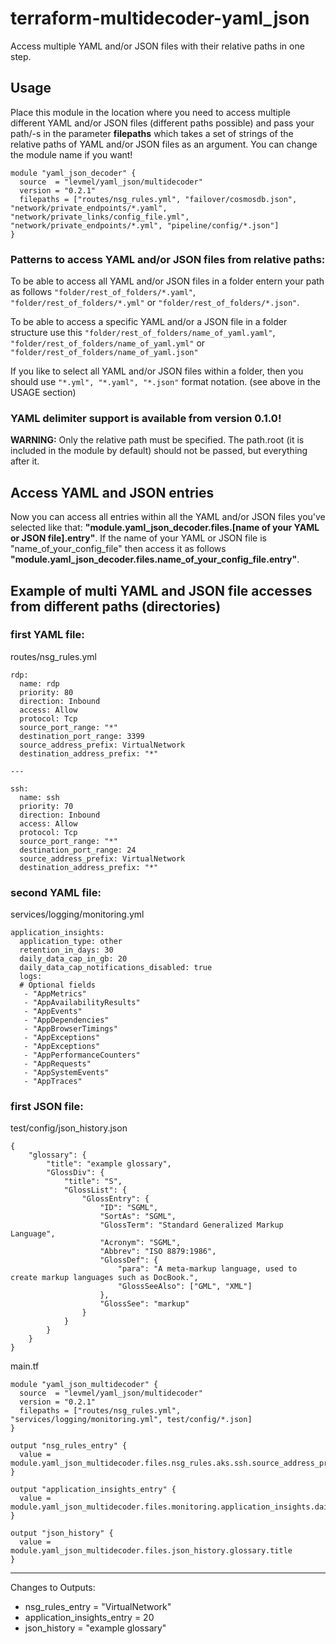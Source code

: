 # terraform-multidecoder-yaml_json
Access multiple YAML and/or JSON files with their relative paths in one step.

## Usage
Place this module in the location where you need to access multiple different YAML and/or JSON files (different paths possible) and pass
your path/-s in the parameter **filepaths** which takes a set of strings of the relative paths of YAML and/or JSON files as an argument. You can change the module name if you want!
```
module "yaml_json_decoder" {
  source  = "levmel/yaml_json/multidecoder"
  version = "0.2.1"
  filepaths = ["routes/nsg_rules.yml", "failover/cosmosdb.json", "network/private_endpoints/*.yaml", "network/private_links/config_file.yml", "network/private_endpoints/*.yml", "pipeline/config/*.json"]
}
```

### Patterns to access YAML and/or JSON files from relative paths:

To be able to access all YAML and/or JSON files in a folder entern your path as follows ```"folder/rest_of_folders/*.yaml"```, ```"folder/rest_of_folders/*.yml"``` or ```"folder/rest_of_folders/*.json"```.

To be able to access a specific YAML and/or a JSON file in a folder structure use this ```"folder/rest_of_folders/name_of_yaml.yaml"```, ```"folder/rest_of_folders/name_of_yaml.yml"``` or ```"folder/rest_of_folders/name_of_yaml.json"```

If you like to select all YAML and/or JSON files within a folder, then you should use ```"*.yml", "*.yaml", "*.json"``` format notation. (see above in the USAGE section)

### YAML delimiter support is available from version 0.1.0!

**WARNING:** Only the relative path must be specified. The path.root (it is included in the module by default) should not be passed, but everything after it.

## Access YAML and JSON entries
Now you can access all entries within all the YAML and/or JSON files you've selected like that: **"module.yaml_json_decoder.files.[name of your YAML or JSON file].entry"**. If the name of your YAML or JSON file is "name_of_your_config_file" then access it as follows **"module.yaml_json_decoder.files.name_of_your_config_file.entry"**.


## Example of multi YAML and JSON file accesses from different paths (directories)
### first YAML file:
routes/nsg_rules.yml
```
rdp:
  name: rdp
  priority: 80
  direction: Inbound
  access: Allow
  protocol: Tcp
  source_port_range: "*"
  destination_port_range: 3399
  source_address_prefix: VirtualNetwork
  destination_address_prefix: "*"
  
---
  
ssh:
  name: ssh
  priority: 70
  direction: Inbound
  access: Allow
  protocol: Tcp
  source_port_range: "*"
  destination_port_range: 24
  source_address_prefix: VirtualNetwork
  destination_address_prefix: "*"
```
### second YAML file:
services/logging/monitoring.yml
```
application_insights:
  application_type: other
  retention_in_days: 30
  daily_data_cap_in_gb: 20
  daily_data_cap_notifications_disabled: true
  logs:
  # Optional fields
   - "AppMetrics"
   - "AppAvailabilityResults"
   - "AppEvents"
   - "AppDependencies"
   - "AppBrowserTimings"
   - "AppExceptions"
   - "AppExceptions"
   - "AppPerformanceCounters"
   - "AppRequests"
   - "AppSystemEvents"
   - "AppTraces"
```
### first JSON file:
test/config/json_history.json
```
{
    "glossary": {
        "title": "example glossary",
		"GlossDiv": {
            "title": "S",
			"GlossList": {
                "GlossEntry": {
                    "ID": "SGML",
					"SortAs": "SGML",
					"GlossTerm": "Standard Generalized Markup Language",
					"Acronym": "SGML",
					"Abbrev": "ISO 8879:1986",
					"GlossDef": {
                        "para": "A meta-markup language, used to create markup languages such as DocBook.",
						"GlossSeeAlso": ["GML", "XML"]
                    },
					"GlossSee": "markup"
                }
            }
        }
    }
}

```

main.tf
```
module "yaml_json_multidecoder" {
  source  = "levmel/yaml_json/multidecoder"
  version = "0.2.1"
  filepaths = ["routes/nsg_rules.yml", "services/logging/monitoring.yml", test/config/*.json]
}

output "nsg_rules_entry" {
  value = module.yaml_json_multidecoder.files.nsg_rules.aks.ssh.source_address_prefix
}

output "application_insights_entry" {
  value = module.yaml_json_multidecoder.files.monitoring.application_insights.daily_data_cap_in_gb
}

output "json_history" {
  value = module.yaml_json_multidecoder.files.json_history.glossary.title
}
```

---
Changes to Outputs:
  + nsg_rules_entry            = "VirtualNetwork"
  + application_insights_entry = 20
  + json_history               = "example glossary"
